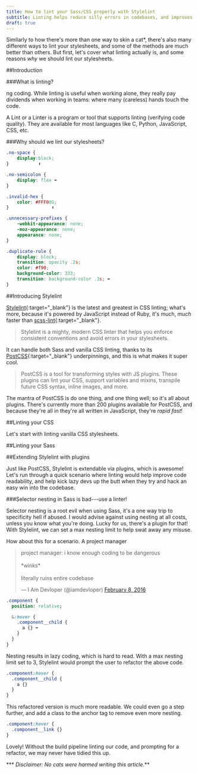 ```yaml
---
title: How to lint your Sass/CSS properly with Stylelint
subtitle: Linting helps reduce silly errors in codebases, and improves coding quality by enforcing good coding rules, and practices.
draft: true
---
```


Similarly to how there's more than one way to skin a cat\*, there's also many different ways to lint your stylesheets, and some of the methods are much better than others. But first, let's cover what linting actually is, and some reasons *why* we should lint our stylesheets.

##Introduction

###What is linting?

ng coding. While linting is useful when working alone, they really pay dividends when working in teams: where many (careless) hands touch the code.

A Lint or a Linter is a program or tool that supports linting (verifying code quality). They are available for most languages like C, Python, JavaScript, CSS,  etc.

###Why should we lint our stylesheets?


~~~css
.no-space {
    display:block;
}           ⬆
~~~

~~~css
.no-semicolon {
    display: flex ⬅
}
~~~

~~~css
.invalid-hex {
    color: #FFF00G;
}                ⬆
~~~


~~~css
.unnecessary-prefixes {
    -webkit-appearance: none;
    -moz-appearance: none;
    appearance: none;
}
~~~

~~~css
.duplicate-rule {
    display: block;
    transition: opacity .2s;
    color: #f90;
    background-color: 333;
    transition: background-color .3s; ⬅
}
~~~


##Introducing Stylelint

[Stylelint](http://stylelint.io/){:target="\_blank"} is the latest and greatest in CSS linting; what's more, because it's powered by JavaScript instead of Ruby, it's much, *much* faster than [scss-lint](https://github.com/brigade/scss-lint){:target="\_blank"}.

> Stylelint is a mighty, modern CSS linter that helps you enforce consistent conventions and avoid errors in your stylesheets.

It can handle both Sass and vanilla CSS linting, thanks to its [PostCSS](https://github.com/postcss/postcss){:target="\_blank"} underpinnings, and this is what makes it super cool.

> PostCSS is a tool for transforming styles with JS plugins. These plugins can lint your CSS, support variables and mixins, transpile future CSS syntax, inline images, and more.

The mantra of PostCSS is do one thing, and one thing well; so it's all about plugins. There's currently more than 200 plugins available for PostCSS, and because they're all in they're all written in JavaScript, they're *rapid fast*!


##Linting your CSS

Let's start with linting vanilla CSS stylesheets.

##Linting your Sass

##Extending Stylelint with plugins

Just like PostCSS, Stylelint is extendable via plugins, which is awesome! Let's run through a quick scenario where linting would help improve code readability, and help kick lazy devs up the butt when they try and hack an easy win into the codebase.

###Selector nesting in Sass is bad---use a linter!

Selector nesting is a root evil when using Sass, it's a one way trip to specificity hell if abused. I would advise against using nesting at all costs, unless you know what you're doing. Lucky for us, there's a plugin for that! With Stylelint, we can set a max nesting limit to help swat away any misuse.

How about this for a scenario. A project manager 

<blockquote class="twitter-tweet" data-lang="en"><p lang="en" dir="ltr">project manager: i know enough coding to be dangerous<br><br>*winks*<br><br>literally ruins entire codebase</p>&mdash; I Am Devloper (@iamdevloper) <a href="https://twitter.com/iamdevloper/status/696692323703336960">February 8, 2016</a></blockquote>
<script async src="//platform.twitter.com/widgets.js" charset="utf-8"></script>

~~~sass
.component {
  position: relative;

  &:hover {
    .component__child {
      a {} ⬅
    }  
  }
}
~~~

Nesting results in lazy coding, which is hard to read. With a max nesting limit set to 3, Stylelint would prompt the user to refactor the above code.

~~~sass
.component:hover {
  .component__child {
    a {}
  }  
}
~~~

This refactored version is much more readable. We could even go a step further, and add a class to the anchor tag to remove even more nesting.

~~~sass
.component:hover {
  .component__link {}
}
~~~

Lovely! Without the build pipeline linting our code, and prompting for a refactor, we may never have tidied this up.

*** *Disclaimer: No cats were harmed writing this article.***
